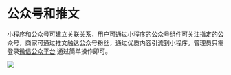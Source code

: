 # 公众号和推文

小程序和公众号可建立关联关系，用户可通过小程序的公众号组件可关注指定的公众号，商家可通过推文触达公众号粉丝，通过优质内容引流到小程序。管理员只需登录[微信公众平台](https://mp.weixin.qq.com/cgi-bin/loginpage) 通过简单操作即可。

![](C:\Users\Administrator\Pictures\temp\微信图片_20190618225744.jpg)